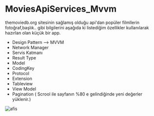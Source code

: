 # MoviesApiServices_Mvvm

themoviedb.org sitesinin sağlamış olduğu api'dan popüler filmllerin fotoğraf,başlık.. gibi bilgilerini aşağıda ki listediğim özellikler kullanılarak hazırlan olan küçük bir app.


* Design Pattern --> MVVM
* Network Manager
* Servis Katmanı
* Result Type
* Model 
* CodingKey
* Protocol
* Extension
* Tableview
* View Model 
* Pagination ( Scrool ile sayfanın %80 e gelindiğinde yeni değerler yüklenir.)


![afis](https://user-images.githubusercontent.com/50744756/198827269-0f329b45-7a96-43de-bd36-ffb018f99265.jpeg)

